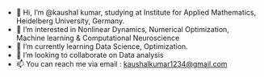 - 👋 Hi, I’m @kaushal kumar, studying at Institute for Applied Mathematics, Heidelberg University, Germany.
- 👀 I’m interested in Nonlinear Dynamics, Numerical Optimization, Machine learning & Computational Neuroscience
- 🌱 I’m currently learning Data Science, Optimization.
- 💞️ I’m looking to collaborate on Data analysis
- 📫 You can reach me via email : kaushalkumar1234@gmail.com

<!---
kaushalkumarsimmons/kaushalkumarsimmons is a ✨ special ✨ repository because its `README.md` (this file) appears on your GitHub profile.
You can click the Preview link to take a look at your changes.
--->

